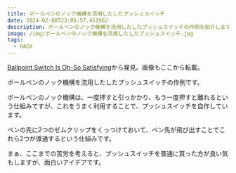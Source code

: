```yaml
---
title: ボールペンのノック機構を流用したしたプッシュスイッチ
date: 2024-02-08T23:05:57.451962
description: ボールペンのノック機構を流用したしたプッシュスイッチの作例を紹介します
image: /img/ボールペンのノック機構を流用したしたプッシュスイッチ.jpg
tags:
  - HACK
---
```

[Ballpoint Switch Is Oh-So Satisfying](https://hackaday.com/2024/01/28/ballpoint-switch-is-oh-so-satisfying/)から発見。画像もここから転載。

ボールペンのノック機構を流用したしたプッシュスイッチの作例です。

ボールペンのノック機構は、一度押すと引っかかり、もう一度押すと離れるという仕組みですが、これをうまく利用することで、プッシュスイッチを自作しています。

ペンの先に2つのゼムクリップをくっつけておいて、ペン先が飛び出すことでこれら2つが導通するという仕組みです。

まぁ、ここまでの苦労を考えると、プッシュスイッチを普通に買った方が良い気もしますが、面白いアイデアです。


